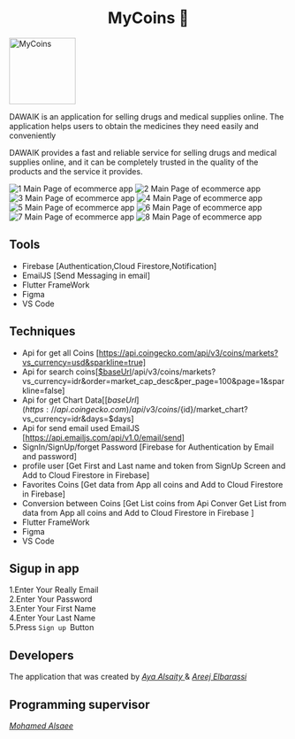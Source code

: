 <h1 align="center"> MyCoins 👋</h1>
<img src="assets/images/logo2.png" alt="MyCoins" width="120">
<br>
<p>
 DAWAIK is an application for selling drugs and medical supplies online. The application helps users to obtain the medicines they need easily and conveniently

DAWAIK provides a fast and reliable service for selling drugs and medical supplies online, and it can be completely trusted in the quality of the products and the service it provides.
</p>


![1 Main Page of ecommerce app](https://i.pinimg.com/236x/07/06/77/070677018952dc0ba242b41019ce4f80.jpg)
![2 Main Page of ecommerce app](https://i.pinimg.com/236x/2e/cd/ab/2ecdab08d6187519cfba8e7f14905643.jpg)
![3 Main Page of ecommerce app](https://i.pinimg.com/236x/a0/2f/15/a02f155abe9cd5d454c7c4a93d11f184.jpg)
![4 Main Page of ecommerce app](https://i.pinimg.com/236x/ce/a0/95/cea0957cb8f2c204851e2b864532824b.jpg)
![5 Main Page of ecommerce app](https://i.pinimg.com/236x/74/71/1d/74711dad231c0f9148b3fd25feb5bd6e.jpg)
![6 Main Page of ecommerce app](https://i.pinimg.com/236x/82/31/a7/8231a76a682825b4fa521efbc2b4487a.jpg)
![7 Main Page of ecommerce app](https://i.pinimg.com/236x/3c/6b/d4/3c6bd4aa13475d3c546c429c4b7d4d12.jpg)
![8 Main Page of ecommerce app](https://i.pinimg.com/236x/05/47/f7/0547f7466ec2c516dee573e17c50bd4d.jpg)



## Tools
- Firebase [Authentication,Cloud Firestore,Notification]
- EmailJS [Send Messaging in email]
- Flutter FrameWork
- Figma
- VS Code


## Techniques
- Api for get all Coins [https://api.coingecko.com/api/v3/coins/markets?vs_currency=usd&sparkline=true]
- Api for search coins[[$baseUrl](https://api.coingecko.com)/api/v3/coins/markets?vs_currency=idr&order=market_cap_desc&per_page=100&page=1&sparkline=false]
- Api for get Chart Data[[${baseUrl}](https://api.coingecko.com)/api/v3/coins/${id}/market_chart?vs_currency=idr&days=$days]
- Api for send email used EmailJS [https://api.emailjs.com/api/v1.0/email/send]
- SignIn/SignUp/forget Password [Firebase for Authentication by Email and password]
- profile user [Get First and Last name  and token from SignUp Screen and Add to Cloud Firestore in Firebase]
- Favorites Coins [Get data from App all coins and Add to Cloud Firestore in Firebase]
- Conversion between Coins [Get List coins from Api Conver  Get List from data from App all coins and Add to Cloud Firestore in Firebase ]
- Flutter FrameWork
- Figma
- VS Code

## Sigup in app
1.Enter Your Really Email<br />
2.Enter Your Password<br />
3.Enter Your First Name<br />
4.Enter Your Last Name<br />
5.Press `Sign up `Button<br />


## Developers
The application that was created by [*Aya Alsaity* ](https://github.com/abdzzzz) &  [*Areej Elbarassi*](https://github.com/amaleedjamila)
## Programming supervisor
[*Mohamed Alsaee*](https://github.com/mohamed97alsaee)
